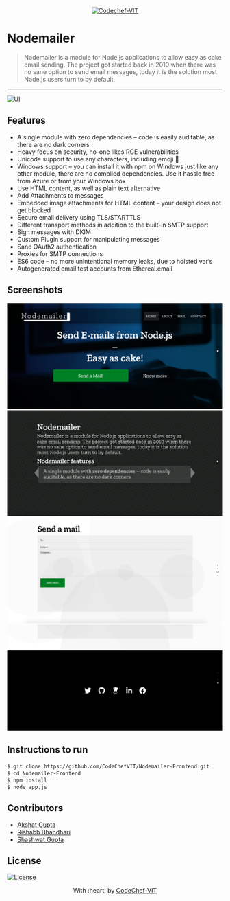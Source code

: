 <p align="center"><a href="http://www.codechefvit.com" target="_blank"><img src="https://s3.amazonaws.com/codechef_shared/sites/all/themes/abessive/logo-3.png" title="CodeChef-VIT" alt="Codechef-VIT"></a>
</p>

# Nodemailer

> <Subtitle>
> Nodemailer is a module for Node.js applications to allow easy as cake email sending. The project got started back in 2010 when there was no sane option to send email messages, today it is the solution most Node.js users turn to by default.

---

  [![UI ](https://img.shields.io/badge/User%20Interface-Link%20to%20UI-orange?style=flat-square&logo=appveyor)](INSERT_UI_LINK_HERE)




## Features

-  A single module with zero dependencies – code is easily auditable, as there are no dark corners  
- Heavy focus on security, no-one likes RCE vulnerabilities  
- Unicode support to use any characters, including emoji 💪
- Windows support – you can install it with npm on Windows just like any other module, there are no compiled dependencies. Use it hassle free from Azure or from your Windows box
- Use HTML content, as well as plain text alternative
- Add Attachments to messages
- Embedded image attachments for HTML content – your design does not get blocked
- Secure email delivery using TLS/STARTTLS
- Different transport methods in addition to the built-in SMTP support
- Sign messages with DKIM
- Custom Plugin support for manipulating messages
- Sane OAuth2 authentication
- Proxies for SMTP connections
- ES6 code – no more unintentional memory leaks, due to hoisted var‘s
- Autogenerated email test accounts from Ethereal.email




## Screenshots
<img src="/screenshots/Screenshot 2020-06-02 at 1.07.35 AM.png" alt="Project Screenshots">
<img src="/screenshots/Screenshot 2020-06-02 at 1.17.16 AM.png" alt="Project Screenshots">
<img src="/screenshots/Screenshot 2020-06-02 at 1.18.07 AM.png" alt="Project Screenshots">
<img src="/screenshots/Screenshot 2020-06-02 at 1.18.20 AM.png" alt="Project Screenshots">

## Instructions to run

```
$ git clone https://github.com/CodeChefVIT/Nodemailer-Frontend.git
$ cd Nodemailer-Frontend
$ npm install
$ node app.js
```

## Contributors
- <a href="https://github.com/akshatvg">Akshat Gupta</a>
- <a href="https://github.com/RishabhKodes">Rishabh Bhandhari</a>
- <a href="https://github.com/shashtag">Shashwat Gupta</a>

## License

[![License](http://img.shields.io/:license-mit-blue.svg?style=flat-square)](http://badges.mit-license.org)

<p align="center">
	With :heart: by <a href="http://www.codechefvit.com" target="_blank">CodeChef-VIT</a>
</p>
